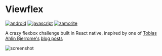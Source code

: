 # Viewflex

[![android](https://forthebadge.com/images/badges/built-for-android.svg)](https://www.android.com/) [![javascript](https://forthebadge.com/images/badges/made-with-javascript.svg)](https://www.javascript.com) [![zamorite](https://forthebadge.com/images/badges/built-with-love.svg)](https://zamorite.com)

A crazy flexbox challenge built in React native, inspired by one of [Tobias Ahlin Bjerrome's](https://tobiasahlin.com) [blog posts](https://tobiasahlin.com/blog/common-flexbox-patterns)

![screenshot](https://lh3.googleusercontent.com/65eQnHe62PRnMJkn-Y2jnmC_ITnS9kMu1l4L4ugL45HOOmBWX75ETTaO6MgRWr6XCd6iXPMAAl2zatuQn0IyXB1_hIFMmFe8mL9MWcvOCTYt5w4y45HCrlKB6syyydnw3pM7pl-YsmxXkGytacEcNVU_OLC-ALC9oBq7RaTxx5iM2UUzTMyS0Bf5F2OB-V1fYA18flpk4lN5qC1_81M_1oyP2m8UBBIh23hpB8Egrock6wIh1znIXwKxCW16EmI2rP7AZ6qOKq5I8c5uA6PeeVUZW051TRqvenLytuEXmhjUsByFW2Z97imasu1mFdiVUaomX63j3azrY3WHYVLEtczngG8Xtt-g9MlggD_XC471LnHWXNffqyeRIJyNioFPp9dJ00xTIjsYcuAOhimyexeeN8gyuu5JB2wOr_SvEFeo-mcKVEkbfQrP-vhBZAZNQtSsN8zNo62NWbv5StfcTjiXTo3RjsRxhxf3ikNJaq3Sgsp8OiEZYWg_AM75QFIU-Uc3S5g5BSyIcpD6Z3FW_blGbXEBOEaLu8f5QDt2jmtQxpyUq88NzcsuFuZpEgwemPpKYj_LIyqy1ff6mBZfFA66X5t02lQisL3MeZGtA4r07SJLOjLg4m7aGQ3VU5jx6dCMKtuJDc44XS9cLa84REGOqdkev5fwhTp9atW8vF4VUDBCZvUr06qBdzM0-eKTNmC48g=w1920-h918-ft)
